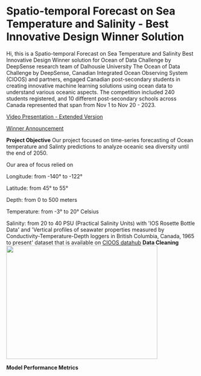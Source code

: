 # Spatio-temporal Forecast on Sea Temperature and Salinity - Best Innovative Design Winner Solution

Hi, this is a Spatio-temporal Forecast on Sea Temperature and Salinity Best Innovative Design Winner solution for
Ocean of Data Challenge by DeepSense research team of Dalhousie University
The Ocean of Data Challenge by DeepSense, Canadian Integrated Ocean Observing System (CIOOS) and partners, engaged Canadian post-secondary students in creating innovative machine learning solutions using ocean data to understand various oceanic aspects.
The competition included 240 students registered, and 10 different post-secondary schools across Canada represented that span from Nov 1 to Nov 20 - 2023.

[Video Presentation - Extended Version](https://youtu.be/9YQ4zv3rX-A?si=EWHYAtuFVZEA7GbM)

[Winner Announcement](https://www.linkedin.com/feed/update/urn:li:activity:7135340703865315330/)

**Project Objective**
Our project focused on time-series forecasting of Ocean temperature and Salinty predictions to analyze oceanic sea diversity until the end of 2050.

Our area of focus relied on 

Longitude: from -140° to -122°

Latitude: from 45° to 55°

Depth: from 0 to 500 meters

Temperature: from -3° to 20° Celsius

Salinity: from 20 to 40 PSU (Practical Salinity Units)
with 'IOS Rosette Bottle Data' and 'Vertical profiles of seawater properties measured by Conductivity-Temperature-Depth loggers in British Columbia, Canada, 1965 to present' dataset that is available on [CIOOS datahub](https://explore.cioos.ca/?lang=en)
**Data Cleaning**
<img src="https://github.com/gjftns7220/Sea_temperature_and_salinity_prediction/assets/143769164/4f179767-4182-46a0-853d-51a214ee2b1f" width="400" height="300">




**Model Performance Metrics**
